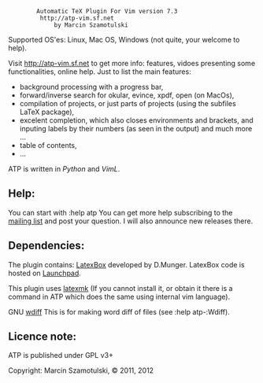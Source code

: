 		    Automatic TeX Plugin For Vim version 7.3
			 http://atp-vim.sf.net
		         by Marcin Szamotulski


Supported OS'es: Linux, Mac OS, Windows (not quite, your welcome to help).

Visit http://atp-vim.sf.net to get more info: features, vidoes presenting some
functionalities, online help. Just to list the main features:

 * background processing with a progress bar,
 * forward/inverse search for okular, evince, xpdf, open (on MacOs),
 * compilation of projects, or just parts of projects (using the subfiles
 LaTeX package),
 * excelent completion, which also closes environments and brackets, and
 inputing labels by their numbers (as seen in the output) and much more ...
 * table of contents,
 * ...


ATP is written in *Python* and *VimL*.

Help:
-----

You can start with :help atp
You can get more help subscribing to the [mailing list](https://lists.sourceforge.net/lists/listinfo/atp-vim-list)
and post your question. I will also announce new releases there.

Dependencies:
-------------

The plugin contains:
[LatexBox](http://www.vim.org/scripts/script.php?script_id=3109) developed by
D.Munger. LatexBox code is hosted on
[Launchpad](https://launchpad.net/vim-latex-box).

This plugin uses [latexmk](http://www.phys.psu.edu/~collins/software/latexmk-jcc/)
(If you cannot install it, or obtain it there is a command in ATP which does
the same using internal vim language).

GNU [wdiff](http://www.gnu.org/software/wdiff/)
This is for making word diff of files (see :help atp-:Wdiff).


Licence note:
-------------

ATP is published under GPL v3+ 

Copyright: Marcin Szamotulski, © 2011, 2012
